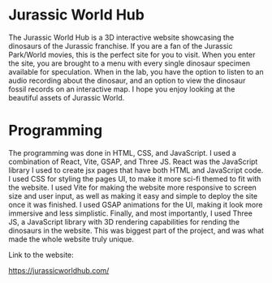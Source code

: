 # Jurassic World Hub

The Jurassic World Hub is a 3D interactive website showcasing the dinosaurs of the Jurassic franchise. If you are a fan of the Jurassic Park/World movies, this is the perfect site for you to visit. When you enter the site, you are brought to a menu with every single dinosaur specimen available for speculation. When in the lab, you have the option to listen to an audio recording about the dinosaur, and an option to view the dinosaur fossil records on an interactive map. I hope you enjoy looking at the beautiful assets of Jurassic World.

# Programming

The programming was done in HTML, CSS, and JavaScript. I used a combination of React, Vite, GSAP, and Three JS. React was the JavaScript library I used to create jsx pages that have both HTML and JavaScript code. I used CSS for styling the pages UI, to make it more sci-fi themed to fit with the website. I used Vite for making the website more responsive to screen size and user input, as well as making it easy and simple to deploy the site once it was finished. I used GSAP animations for the UI, making it look more immersive and less simplistic. Finally, and most importantly, I used Three JS, a JavaScript library with 3D rendering capabilities for rending the dinosaurs in the website. This was biggest part of the project, and was what made the whole website truly unique.


Link to the website:

https://jurassicworldhub.com/
